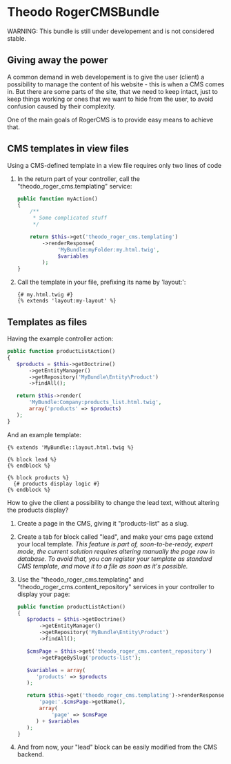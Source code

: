 Theodo RogerCMSBundle
=====================


WARNING: This bundle is still under developement and is not considered stable.

## Giving away the power

A common demand in web developement is to give the user (client) a possibility to
manage the content of his website - this is when a CMS comes in. But there are some
parts of the site, that we need to keep intact, just to keep things working
or ones that we want to hide from the user, to avoid confusion caused by their complexity.

One of the main goals of RogerCMS is to provide easy means to achieve that.

## CMS templates in view files

Using a CMS-defined template in a view file requires only two lines of code

1. In the return part of your controller, call the "theodo_roger_cms.templating" service:

    ```php
    public function myAction()
    {
        /**
         * Some complicated stuff
         */

        return $this->get('theodo_roger_cms.templating')
            ->renderResponse(
                 'MyBundle:myFolder:my.html.twig',
                 $variables
            );
    }
    ```

2. Call the template in your file, prefixing its name by 'layout:':

    ``` twig
    {# my.html.twig #}
    {% extends 'layout:my-layout' %}
    ```

## Templates as files

Having the example controller action:

```php
public function productListAction()
{
   $products = $this->getDoctrine()
       ->getEntityManager()
       ->getRepository('MyBundle\Entity\Product')
       ->findAll();

   return $this->render(
       'MyBundle:Company:products_list.html.twig',
       array('products' => $products)
   );
}
```

And an example template:

```twig
{% extends 'MyBundle::layout.html.twig %}

{% block lead %}
{% endblock %}

{% block products %}
  {# products display logic #}
{% endblock %}
```

How to give the client a possibility to change the lead text, without altering the products display?

1. Create a page in the CMS, giving it "products-list" as a slug.

2. Create a tab for block called "lead", and make your cms page extend your local template.
*This feature is part of, soon-to-be-ready, expert mode, the current solution requires altering manually
the page row in database. To avoid that, you can register your template as standard CMS template, and move it
to a file as soon as it's possible.*

3. Use the "theodo_roger_cms.templating" and "theodo_roger_cms.content_repository" services in your controller to display your page:

    ```php
    public function productListAction()
    {
       $products = $this->getDoctrine()
           ->getEntityManager()
           ->getRepository('MyBundle\Entity\Product')
           ->findAll();

       $cmsPage = $this->get('theodo_roger_cms.content_repository')
           ->getPageBySlug('products-list');

       $variables = array(
          'products' => $products
       );

       return $this->get('theodo_roger_cms.templating')->renderResponse(
           'page:'.$cmsPage->getName(),
           array(
               'page' => $cmsPage
          ) + $variables
       );
    }
    ```

4. And from now, your "lead" block can be easily modified from the CMS backend.
